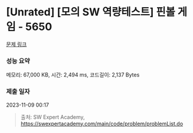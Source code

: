# [Unrated] [모의 SW 역량테스트] 핀볼 게임 - 5650 

[문제 링크](https://swexpertacademy.com/main/code/problem/problemDetail.do?contestProbId=AWXRF8s6ezEDFAUo) 

### 성능 요약

메모리: 67,000 KB, 시간: 2,494 ms, 코드길이: 2,137 Bytes

### 제출 일자

2023-11-09 00:17



> 출처: SW Expert Academy, https://swexpertacademy.com/main/code/problem/problemList.do